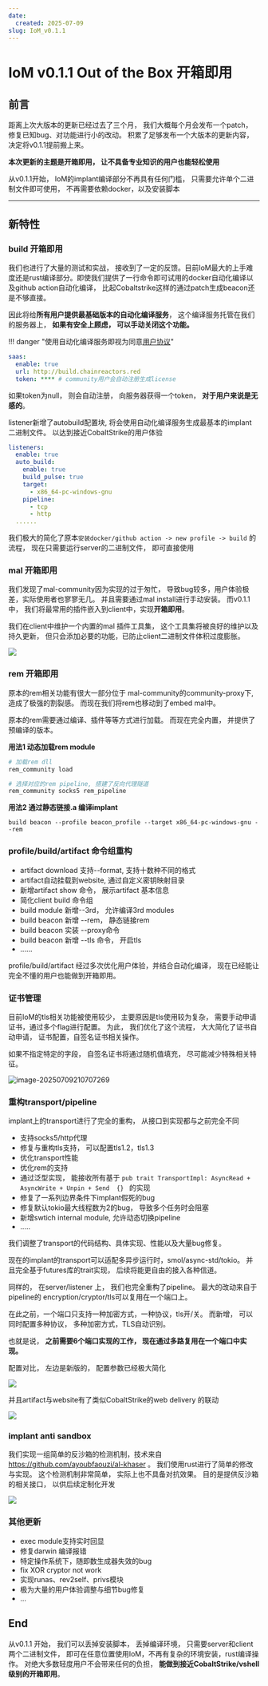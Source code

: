 ```yaml
---
date:
  created: 2025-07-09
slug: IoM_v0.1.1
---
```


# IoM v0.1.1 Out of the Box 开箱即用
## 前言

距离上次大版本的更新已经过去了三个月， 我们大概每个月会发布一个patch， 修复已知bug、对功能进行小的改动。  积累了足够发布一个大版本的更新内容，决定将v0.1.1提前搬上来。 

**本次更新的主题是开箱即用， 让不具备专业知识的用户也能轻松使用**


从v0.1.1开始， IoM的implant编译部分不再具有任何门槛， 只需要允许单个二进制文件即可使用， 不再需要依赖docker，以及安装脚本

---
## 新特性

### build 开箱即用

我们也进行了大量的测试和实战， 接收到了一定的反馈。目前IoM最大的上手难度还是rust编译部分。即使我们提供了一行命令即可试用的docker自动化编译以及github action自动化编译， 比起Cobaltstrike这样的通过patch生成beacon还是不够直接。

因此将给**所有用户提供最基础版本的自动化编译服务**， 这个编译服务托管在我们的服务器上， **如果有安全上顾虑， 可以手动关闭这个功能。** 

!!! danger "使用自动化编译服务即视为同意[用户协议](https://wiki.chainreactors.red/IoM/#_4)"


```yaml
saas:  
  enable: true  
  url: http://build.chainreactors.red  
  token: **** # community用户会自动注册生成license
```


如果token为null， 则会自动注册， 向服务器获得一个token， **对于用户来说是无感的**。 

listener新增了autobuild配置块,  将会使用自动化编译服务生成最基本的implant 二进制文件。 以达到接近CobaltStrike的用户体验

```yaml
listeners:  
  enable: true  
  auto_build:  
    enable: true  
    build_pulse: true  
    target:  
      - x86_64-pc-windows-gnu  
    pipeline:  
      - tcp  
      - http
  ......
```


我们极大的简化了原本`安装docker/github action -> new profile -> build` 的流程， 现在只需要运行server的二进制文件， 即可直接使用

### mal 开箱即用


我们发现了mal-community因为实现的过于匆忙， 导致bug较多，用户体验极差，实际使用者也寥寥无几。 并且需要通过mal install进行手动安装。 而v0.1.1 中， 我们将最常用的插件嵌入到client中，实现**开箱即用**。


 我们在client中维护一个内置的mal 插件工具集， 这个工具集将被良好的维护以及持久更新， 但只会添加必要的功能，已防止client二进制文件体积过度膨胀。 

![](assets/Pasted%20image%2020250710001021.png)

### rem 开箱即用

原本的rem相关功能有很大一部分位于 mal-community的community-proxy下, 造成了极强的割裂感。 而现在我们将rem也移动到了embed mal中。

原本的rem需要通过编译、插件等等方式进行加载。 而现在完全内置， 并提供了预编译的版本。

**用法1 动态加载rem module**

```sh
# 加载rem dll
rem_community load 

# 选择对应的rem pipeline, 搭建了反向代理隧道
rem_community socks5 rem_pipeline
```

**用法2 通过静态链接.a 编译implant**

```
build beacon --profile beacon_profile --target x86_64-pc-windows-gnu --rem
```
### profile/build/artifact 命令组重构

- artifact download 支持--format, 支持十数种不同的格式
- artifact自动挂载到website, 通过自定义密钥映射目录
- 新增artifact show 命令， 展示artifact 基本信息
- 简化client build 命令组
- build module 新增--3rd， 允许编译3rd modules
- build beacon 新增 --rem， 静态链接rem
- build beacon 实装 --proxy命令
- build beacon 新增 --tls 命令， 开启tls
- ......

profile/build/artifact 经过多次优化用户体验，并结合自动化编译， 现在已经能让完全不懂的用户也能做到开箱即用。 

### 证书管理

目前IoM的tls相关功能被使用较少， 主要原因是tls使用较为复杂， 需要手动申请证书，通过多个flag进行配置。 为此， 我们优化了这个流程， 大大简化了证书自动申请， 证书配置，自签名证书相关操作。

如果不指定特定的字段， 自签名证书将通过随机值填充， 尽可能减少特殊相关特征。 

![image-20250709210707269](/IoM/assets/generate_self_cert.png)


### 重构transport/pipeline

implant上的transport进行了完全的重构， 从接口到实现都与之前完全不同

- 支持socks5/http代理
- 修复与重构tls支持， 可以配置tls1.2，tls1.3
- 优化transport性能
- 优化rem的支持
- 通过泛型实现， 能接收所有基于 `pub trait TransportImpl: AsyncRead + AsyncWrite + Unpin + Send  {} ` 的实现
- 修复了一系列边界条件下implant假死的bug
- 修复默认tokio最大线程数为2的bug， 导致多个任务时会阻塞
- 新增swtich internal module, 允许动态切换pipeline
- ..... 

我们调整了transport的代码结构、具体实现、性能以及大量bug修复。 

现在的implant的transport可以适配多异步运行时，smol/async-std/tokio。 并且完全基于futures库的trait实现， 后续将能更自由的接入各种信道。 

同样的， 在server/listener 上， 我们也完全重构了pipeline。  最大的改动来自于pipeline的 encryption/cryptor/tls可以复用在一个端口上。 

在此之前，一个端口只支持一种加密方式，一种协议，tls开/关。 而新增， 可以同时配置多种协议， 多种加密方式，TLS自动识别。 

也就是说， **之前需要6个端口实现的工作， 现在通过多路复用在一个端口中实现。**

配置对比， 左边是新版的， 配置参数已经极大简化

![](assets/Pasted%20image%2020250710002022.png)


并且artifact与website有了类似CobaltStrike的web delivery 的联动

![](assets/Pasted%20image%2020250710022726.png)


### implant anti sandbox

我们实现一组简单的反沙箱的检测机制，技术来自 https://github.com/ayoubfaouzi/al-khaser 。 我们使用rust进行了简单的修改与实现。 这个检测机制非常简单， 实际上也不具备对抗效果。 目的是提供反沙箱的相关接口， 以供后续定制化开发

![](assets/Pasted%20image%2020250630162746.png)

### 其他更新


- exec module支持实时回显
- 修复darwin 编译报错
- 特定操作系统下，随即数生成器失效的bug
- fix XOR cryptor not work
- 实现runas、rev2self、privs模块
- 极为大量的用户体验调整与细节bug修复
- ...



## End

从v0.1.1 开始， 我们可以丢掉安装脚本， 丢掉编译环境， 只需要server和client两个二进制文件， 即可在任意位置使用IoM，不再有复杂的环境安装，rust编译操作。 对绝大多数轻度用户不会带来任何的负担， **能做到接近CobaltStrike/vshell级别的开箱即用**。 

